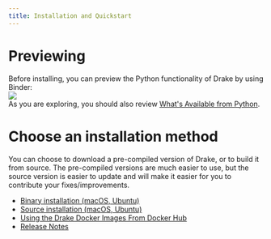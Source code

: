 ```yaml
---
title: Installation and Quickstart
---
```


# Previewing

Before installing, you can preview the Python functionality of Drake by using
Binder: <br/>
<a target="_doc" href="https://mybinder.org/v2/gh/RobotLocomotion/drake/nightly-release-binder?urlpath=/tree/tutorials">
  <img src="https://mybinder.org/badge_logo.svg"/>
</a> <br/>
As you are exploring, you should also review
[What's Available from Python](/python_bindings.html#whats-available-from-python).

# Choose an installation method

You can choose to download a pre-compiled version of Drake, or to build it from source. The pre-compiled versions are much easier to use, but the source version is easier to update and will make it easier for you to contribute your fixes/improvements.

* [Binary installation (macOS, Ubuntu)](/from_binary.html)  
* [Source installation (macOS, Ubuntu)](/from_source.html)  
* [Using the Drake Docker Images From Docker Hub](/docker.html)  
* [Release Notes](/release_notes/release_notes.html)
